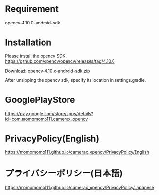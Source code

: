 # Requirement

opencv-4.10.0-android-sdk

# Installation

Please install the opencv SDK.
https://github.com/opencv/opencv/releases/tag/4.10.0

Download: opencv-4.10.x-android-sdk.zip

After unzipping the opencv sdk, specify its location in settings.gradle.

# GooglePlayStore

https://play.google.com/store/apps/details?id=com.momomomo111.camerax_opencv

# PrivacyPolicy(English)

https://momomomo111.github.io/camerax_opencv/PrivacyPolicy/English

# プライバシーポリシー(日本語)

https://momomomo111.github.io/camerax_opencv/PrivacyPolicy/Japanese
